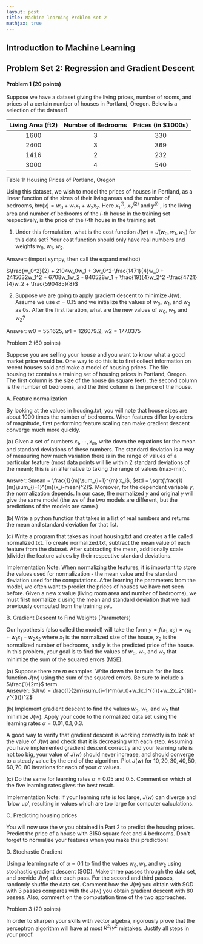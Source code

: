 ```yaml
---
layout: post
title: Machine learning Problem set 2
mathjax: true
---
```


## Introduction to Machine Learning

## Problem Set 2: Regression and Gradient Descent

#### Problem 1 (20 points)

Suppose we have a dataset giving the living prices, number of rooms, and prices of a certain number of houses in Portland, Oregon. Below is a selection of the dataset1.

Living Area (ft2) | Number of Bedrooms | Prices (in \$1000s)
:---: | :---: | :---:
1600 | 3 | 330
2400 | 3 | 369
1416 | 2 | 232
3000 | 4 | 540

Table 1: Housing Prices of Portland, Oregon

Using this dataset, we wish to model the prices of houses in Portland, as a linear function of the sizes of their living areas and the number of bedrooms, $hw(x)= w_0+w_1x_1+w_2x_2$. Here $x_1^{(i)}$, $x_2^{(2)}$ and $y^{(i)}$ ,  is the living area and number of bedrooms of the $i$-th house in the training set respectively, is the price of the $i$-th house in the training set.

1. Under this formulation, what is the cost function $J(w) = J(w_0, w_1, w_2)$ for this data set? Your cost function should only have real numbers and weights $w_0$, $w_1$, $w_2$.

Answer: (import sympy, then call the expand method)

$\frac{w_0^2}{2} + 2104w_0w_1 + 3w_0^2-\frac{1471}{4}w_0 + 2415632w_1^2 + 6708w_1w_2 - 840528w_1 + \frac{19}{4}w_2^2 -\frac{4721}{4}w_2 + \frac{590485}{8}$


2. Suppose we are going to apply gradient descent to minimize J(w). Assume we use $\alpha = 0.15$ and we initialize the values of $w_0$, $w_1$, and $w_2$ as 0s. After the first iteration, what are the new values of $w_0$, $w_1$, and $w_2$?

Answer: $w0 = 55.1625$, $w1=126079.2$, $w2 = 177.0375$

Problem 2 (60 points)

Suppose you are selling your house and you want to know what a good market price would be. One way to do this is to first collect information on recent houses sold and make a model of housing prices. The file housing.txt contains a training set of housing prices in Portland, Oregon. The first column is the size of the house (in square feet), the second column is the number of bedrooms, and the third column is the price of the house.

A. Feature normalization

By looking at the values in housing.txt, you will note that house sizes are about 1000 times the number of bedrooms. When features differ by orders of magnitude, first performing feature scaling can make gradient descent converge much more quickly.

(a) Given a set of numbers $x_1,\cdots,x_m$, write down the equations for the mean and standard deviations of these numbers. The standard deviation is a way of measuring how much variation there is in the range of values of a particular feature (most data points will lie within 2 standard deviations of the mean); this is an alternative to taking the range of values (max-min).

Answer: $mean = \frac{1}{m}\sum_{i=1}^{m} x_i$, $std = \sqrt{\frac{1}{m}\sum_{i=1}^{m}(x_i-mean)^2}$. Moreover, for the dependent variable $y$, the normalization depends. In our case, the normalized $y$ and original $y$ will give the same model.(the $w$s of the two models are different, but the predictions of the models are same.)


(b) Write a python function that takes in a list of real numbers and returns the mean and standard deviation for that list.

(c) Write a program that takes as input housing.txt and creates a file called normalized.txt. To create normalized.txt, subtract the mean value of each feature from the dataset. After subtracting the mean, additionally scale (divide) the feature values by their respective standard deviations.

Implementation Note: When normalizing the features, it is important to store the values used for normalization - the mean value and the standard deviation used for the computations. After learning the parameters from the model, we often want to predict the prices of houses we have not seen before. Given a new x value (living room area and number of bedrooms), we must first normalize x using the mean and standard deviation that we had previously computed from the training set.

B. Gradient Descent to Find Weights (Parameters)

Our hypothesis (also called the model) will take the form $y = f(x_1,x_2) = w_0 + w_1x_1 + w_2x_2$ where $x_1$ is the normalized size of the house, $x_2$ is the normalized number of bedrooms, and $y$ is the predicted price of the house. In this problem, your goal is to find the values of $w_0$, $w_1$, and $w_2$ that minimize the sum of the squared errors (MSE).

(a) Suppose there are $m$ examples. Write down the formula for the loss function $J(w)$ using the sum of the squared errors. Be sure to include a $\frac{1}{2m}$ term.  
Ansewer: $J(w) = \frac{1}{2m}\sum_{i=1}^m(w_0+w_1x_1^{(i)}+w_2x_2^{(i)}-y^{(i)})^2$

(b) Implement gradient descent to find the values $w_0$, $w_1$, and $w_2$ that minimize $J(w)$. Apply your code to the normalized data set using the learning rates $\alpha = 0.01, 0.1, 0.3$.

A good way to verify that gradient descent is working correctly is to look at the value of $J(w)$ and check that it is decreasing with each step.  Assuming you have implemented gradient descent correctly and your learning rate is not too big,  your value of $J(w)$ should never increase, and should converge to a steady value by the end of the algorithm. Plot $J(w)$ for $10, 20,30,40,50, 60,70, 80$ iterations for  each of your $\alpha$ values.

(c) Do the same for learning rates $\alpha = 0.05$ and $0.5$. Comment on which of the five learning rates gives the best result.

Implementation Note: If your learning rate is too large, $J(w)$ can diverge and `blow up', resulting in values which are too large for computer calculations.

C. Predicting housing prices

You will now use the w you obtained in Part 2 to predict the housing prices.
Predict the price of a house with 3150 square feet and 4 bedrooms. Don't forget to normalize your features when you make this prediction!

D. Stochastic Gradient

Using a learning rate of $\alpha = 0.1$ to find the values $w_0, w_1$, and $w_2$ using stochastic gradient descent (SGD). Make three passes through the data set, and provide $J(w)$ after each pass. For the second and third passes, randomly shuffle the data set. Comment how the $J(w)$ you obtain with SGD with 3 passes compares with the $J(w)$ you obtain gradient descent with 80 passes. Also, comment on the computation time of the two approaches.

Problem 3 (20 points)

In order to sharpen your skills with vector algebra, rigorously prove that the perceptron algorithm will have at most $R^2/\gamma^2$ mistakes. Justify all steps in your proof.
